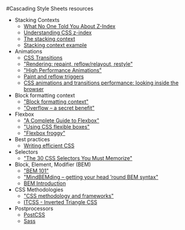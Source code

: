 #Cascading Style Sheets resources  
 
* Stacking Contexts
    * [What No One Told You About Z-Index](http://philipwalton.com/articles/what-no-one-told-you-about-z-index/)
    * [Understanding CSS z-index](https://developer.mozilla.org/en-US/docs/Web/CSS/CSS_Positioning/Understanding_z_index)
    * [The stacking context](https://developer.mozilla.org/en-US/docs/Web/CSS/CSS_Positioning/Understanding_z_index/The_stacking_context)
    * [Stacking context example](http://codepen.io/Hetachi/pen/PGEGAB)
* Animations  
    * [CSS Transitions](https://developer.mozilla.org/en-US/docs/Web/CSS/CSS_Transitions/Using_CSS_transitions)
    * ["Rendering: repaint, reflow/relayout, restyle"](http://www.phpied.com/rendering-repaint-reflowrelayout-restyle/)
    * ["High Performance Animations"](http://www.html5rocks.com/en/tutorials/speed/high-performance-animations/)
    * [Paint and reflow triggers](https://csstriggers.com/)
    * [CSS animations and transitions performance: looking inside the browser](http://blogs.adobe.com/webplatform/2014/03/18/css-animations-and-transitions-performance/)
* Block formatting context  
    * ["Block formatting context"](https://developer.mozilla.org/en-US/docs/Web/Guide/CSS/Block_formatting_context)
    * ["Overflow – a secret benefit"](http://www.stubbornella.org/content/2009/07/23/overflow-a-secret-benefit/)
* Flexbox  
    * ["A Complete Guide to Flexbox"](https://css-tricks.com/snippets/css/a-guide-to-flexbox/)
    * ["Using CSS flexible boxes"](https://developer.mozilla.org/en-US/docs/Web/CSS/CSS_Flexible_Box_Layout/Using_CSS_flexible_boxes)
    * ["Flexbox froggy"](http://flexboxfroggy.com/)
* Best practices
    * [Writing efficient CSS](https://developer.mozilla.org/en-US/docs/Web/Guide/CSS/Writing_efficient_CSS)
* Selectors
    * ["The 30 CSS Selectors You Must Memorize"](http://code.tutsplus.com/tutorials/the-30-css-selectors-you-must-memorize--net-16048)
* Block, Element, Modifier (BEM)
    * ["BEM 101"](https://css-tricks.com/bem-101/)
    * ["MindBEMding – getting your head ’round BEM syntax"](http://csswizardry.com/2013/01/mindbemding-getting-your-head-round-bem-syntax/)
    * [BEM Introduction](http://getbem.com/introduction/)
* CSS Methodologies
    * ["CSS methodology and frameworks"](http://justinmarsan.com/css-methodology-and-frameworks/)
    * [ITCSS - Inverted Triangle CSS](https://speakerdeck.com/dafed/managing-css-projects-with-itcss)
* Postprocessors
    * [PostCSS](https://github.com/postcss/postcss)
    * [Sass](http://sass-lang.com/guide)